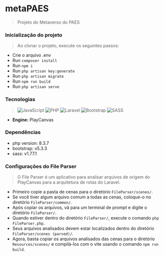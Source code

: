 # metaPAES
> Projeto do Metaverso do PAES

### Inicialização do projeto
> Ao clonar o projeto, execute os seguintes passos:

- Crie o arquivo .env
- Run `composer install`
- Run `npm i`
- Run `php artisan key:generate`
- Run `php artisan migrate`
- Run `npm run build`
- Run `php artisan serve`

### Tecnologias
> ![JavaScript](https://img.shields.io/badge/javascript-%23323330.svg?style=for-the-badge&logo=javascript&logoColor=%23F7DF1E)
> ![PHP](https://img.shields.io/badge/php-%23777BB4.svg?style=for-the-badge&logo=php&logoColor=white)
> ![Laravel](https://img.shields.io/badge/laravel-%23FF2D20.svg?style=for-the-badge&logo=laravel&logoColor=white)
> ![Bootstrap](https://img.shields.io/badge/bootstrap-%238511FA.svg?style=for-the-badge&logo=bootstrap&logoColor=white)
> ![SASS](https://img.shields.io/badge/SASS-hotpink.svg?style=for-the-badge&logo=SASS&logoColor=white)

- **Engine:** PlayCanvas
### Dependências

- php version: 8.3.7
- bootstrap: v5.3.3
- sass: v1.77.1

### Configurações do File Parser

> O File Parser é um aplicativo para analisar arquivos de origem do PlayCanvas para a arquitetura de rotas do Laravel.

- Primeiro copie a pasta de cenas para o diretório `FileParser/scenes/`.
- Se você tiver algum arquivo comum a todas as cenas, coloque-o no diretório `FileParser/common/`.
- Após copiar os arquivos, vá para um terminal de prompt e digite o diretório `FileParser/`.
- Quando estiver dentro do diretório `FileParser/`, execute o comando `php FileParser.php`.
- Seus arquivos analisados ​​devem estar localizados dentro do diretório `FileParser/scenes (parsed)/`.
- Agora, basta copiar os arquivos analisados ​​das cenas para o diretório `Resources/scenes/` e compilá-los com o vite usando o comando `npm run build`.
